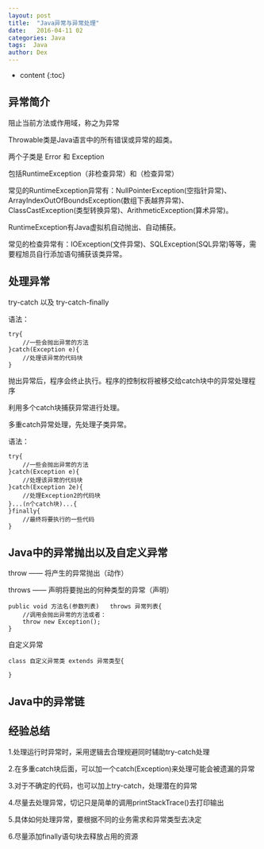 ```yaml
---
layout: post
title:  "Java异常与异常处理"
date:   2016-04-11 02
categories: Java
tags:  Java
author: Dex
---
```


* content
{:toc}








## 异常简介 ##

阻止当前方法或作用域，称之为异常

Throwable类是Java语言中的所有错误或异常的超类。

两个子类是 Error 和 Exception

包括RuntimeException（非检查异常）和（检查异常）

常见的RuntimeException异常有：NullPointerException(空指针异常)、ArrayIndexOutOfBoundsException(数组下表越界异常)、ClassCastException(类型转换异常)、ArithmeticException(算术异常)。

RuntimeException有Java虚拟机自动抛出、自动捕获。

常见的检查异常有：IOException(文件异常)、SQLException(SQL异常)等等，需要程旭员自行添加语句捕获该类异常。

## 处理异常 ##

try-catch 以及 try-catch-finally

语法：

	try{
		//一些会抛出异常的方法
	}catch(Exception e){
		//处理该异常的代码块
	}

抛出异常后，程序会终止执行。程序的控制权将被移交给catch块中的异常处理程序

利用多个catch块捕获异常进行处理。

多重catch异常处理，先处理子类异常。

语法：

	try{
		//一些会抛出异常的方法
	}catch(Exception e){
		//处理该异常的代码块
	}catch(Exception 2e){
		//处理Exception2的代码块
	}...(n个catch块)...{
	}finally{
		//最终将要执行的一些代码
	}

## Java中的异常抛出以及自定义异常 ##

throw —— 将产生的异常抛出（动作）

throws —— 声明将要抛出的何种类型的异常（声明）

	public void 方法名(参数列表)	throws 异常列表{
		//调用会抛出异常的方法或者：
		throw new Exception();
	}

自定义异常

	class 自定义异常类 extends 异常类型{
	
	}

## Java中的异常链 ##

## 经验总结 ##

1.处理运行时异常时，采用逻辑去合理规避同时辅助try-catch处理

2.在多重catch块后面，可以加一个catch(Exception)来处理可能会被遗漏的异常

3.对于不确定的代码，也可以加上try-catch，处理潜在的异常

4.尽量去处理异常，切记只是简单的调用printStackTrace()去打印输出

5.具体如何处理异常，要根据不同的业务需求和异常类型去决定

6.尽量添加finally语句块去释放占用的资源

